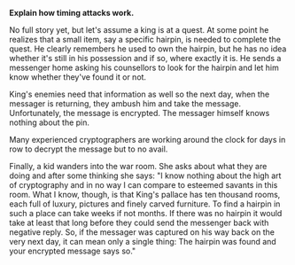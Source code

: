 **Explain how timing attacks work.**

No full story yet, but let's assume a king is at a quest. At some point he realizes that a small item, say a specific hairpin, is needed to complete the quest. He clearly remembers he used to own the hairpin, but he has no idea whether it's still in his possession and if so, where exactly it is. He sends a messenger home asking his counsellors to look for the hairpin and let him know whether they've found it or not.

King's enemies need that information as well so the next day, when the messager is returning, they ambush him and take the message. Unfortunately, the message is encrypted. The messager himself knows nothing about the pin.

Many experienced cryptographers are working around the clock for days in row to decrypt the message but to no avail.

Finally, a kid wanders into the war room. She asks about what they are doing and after some thinking she says: "I know nothing about the high art of cryptography and in no way I can compare to esteemed savants in this room. What I know, though, is that King's pallace has ten thousand rooms, each full of luxury, pictures and finely carved furniture. To find a hairpin in such a place can take weeks if not months. If there was no hairpin it would take at least that long before they could send the messenger back with negative reply. So, if the messager was captured on his way back on the very next day, it can mean only a single thing: The hairpin was found and your encrypted message says so."
